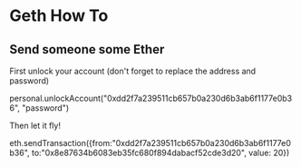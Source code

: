 # Geth How To

## Send someone some Ether

First unlock your account (don't forget to replace the address and password)

personal.unlockAccount("0xdd2f7a239511cb657b0a230d6b3ab6f1177e0b36", "password")


Then let it fly!

eth.sendTransaction({from:"0xdd2f7a239511cb657b0a230d6b3ab6f1177e0b36", to:"0x8e87634b6083eb35fc680f894dabacf52cde3d20", value: 20})
